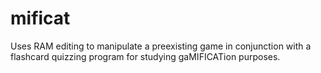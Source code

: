 # mificat
Uses RAM editing to manipulate a preexisting game in conjunction with a flashcard quizzing program for studying gaMIFICATion purposes.
